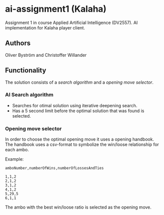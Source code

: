 # ai-assignment1 (Kalaha)
Assignment 1 in course Applied Artificial Intelligence (DV2557). AI implementation for Kalaha player client.

## Authors
Oliver Byström and Christoffer Willander

## Functionality
The solution consists of a *search algorithm* and a *opening move selector*.

### AI Search algorithm
 - Searches for otimal solution using iterative deepening search.
 - Has a 5 second limit before the optimal solution that was found is selected.

### Opening move selector
In order to choose the optimal opening move it uses a opening handbook. The handbook uses a csv-format to symbolize the win/loose relationship for each ambo.

Example:
```
amboNumber,numberOfWins,numberOfLossesAndTies
```
```
1,1,2
2,1,2
3,1,2
4,1,2
5,29,5
6,1,1
```

The ambo with the best win/loose ratio is selected as the opening move.
